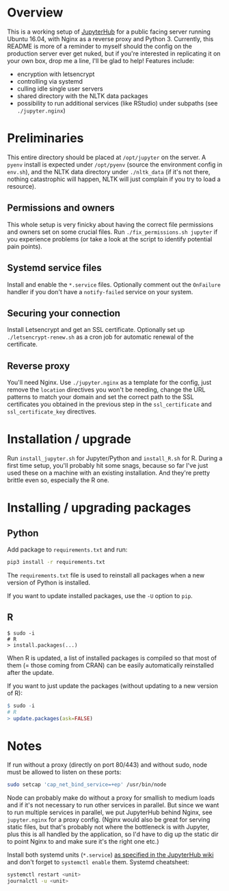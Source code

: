 # Overview

This is a working setup of
[JupyterHub](https://github.com/jupyterhub/jupyterhub) for a public facing
server running Ubuntu 16.04, with Nginx as a reverse proxy and Python 3.
Currently, this README is more of a reminder to myself should the config on the
production server ever get nuked, but if you're interested in replicating it on
your own box, drop me a line, I'll be glad to help! Features include:

- encryption with letsencrypt
- controlling via systemd
- culling idle single user servers
- shared directory with the NLTK data packages
- possibility to run additional services (like RStudio) under subpaths (see
  `./jupyter.nginx`)

# Preliminaries

This entire directory should be placed at `/opt/jupyter` on the server. A
`pyenv` install is expected under `/opt/pyenv` (source the environment config
in `env.sh`), and the NLTK data directory under `./nltk_data` (if it's not
there, nothing catastrophic will happen, NLTK will just complain if you try to
load a resource).

## Permissions and owners

This whole setup is very finicky about having the correct file permissions and
owners set on some crucial files. Run `./fix_permissions.sh jupyter` if you
experience problems (or take a look at the script to identify potential pain
points).

## Systemd service files

Install and enable the `*.service` files. Optionally comment out the
`OnFailure` handler if you don't have a `notify-failed` service on your system.

## Securing your connection

Install Letsencrypt and get an SSL certificate. Optionally set up
`./letsencrypt-renew.sh` as a cron job for automatic renewal of the
certificate.

## Reverse proxy

You'll need Nginx. Use `./jupyter.nginx` as a template for the config, just
remove the `location` directives you won't be needing, change the URL patterns
to match your domain and set the correct path to the SSL certificates you
obtained in the previous step in the `ssl_certificate` and
`ssl_certificate_key` directives.

# Installation / upgrade

Run `install_jupyter.sh` for Jupyter/Python and `install_R.sh` for R. During a
first time setup, you'll probably hit some snags, because so far I've just used
these on a machine with an existing installation. And they're pretty brittle
even so, especially the R one.

# Installing / upgrading packages

## Python

Add package to `requirements.txt` and run:

```sh
pip3 install -r requirements.txt
```

The `requirements.txt` file is used to reinstall all packages when a new
version of Python is installed.

If you want to update installed packages, use the `-U` option to `pip`.

## R

```
$ sudo -i
# R
> install.packages(...)
```

When R is updated, a list of installed packages is compiled so that most of
them (= those coming from CRAN) can be easily automatically reinstalled after
the update.

If you want to just update the packages (without updating to a new version of
R):

```R
$ sudo -i
# R
> update.packages(ask=FALSE)
```

# Notes

If run without a proxy (directly on port 80/443) and without sudo, node must be
allowed to listen on these ports:

```sh
sudo setcap 'cap_net_bind_service=+ep' /usr/bin/node
```

Node can probably make do without a proxy for smallish to medium loads and if
it's not necessary to run other services in parallel. But since we want to run
multiple services in parallel, we put JupyterHub behind Nginx, see
`jupyter.nginx` for a proxy config. (Nginx would also be great for serving
static files, but that's probably not where the bottleneck is with Jupyter,
plus this is all handled by the application, so I'd have to dig up the static
dir to point Nginx to and make sure it's the right one etc.)

Install both systemd units (`*.service`) [as specified in the JupyterHub
wiki](https://github.com/jupyterhub/jupyterhub/wiki/Run-jupyterhub-as-a-system-service)
and don't forget to `systemctl enable` them. Systemd cheatsheet:

```sh
systemctl restart <unit>
journalctl -u <unit>
```
